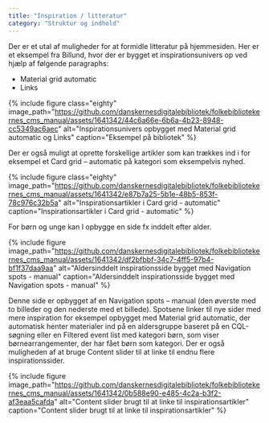 ```yaml
---
title: "Inspiration / litteratur"
category: "Struktur og indhold"
---
```

Der er et utal af muligheder for at formidle litteratur på hjemmesiden.
Her er et eksempel fra Billund, hvor der er bygget et inspirationsunivers op ved hjælp af følgende paragraphs:
-	Material grid automatic
-	Links

{% include figure class="eighty" image_path="https://github.com/danskernesdigitalebibliotek/folkebibliotekernes_cms_manual/assets/1641342/44c6a66e-6b6a-4b23-8948-cc5349ac6aec" alt="Inspirationsunivers opbygget med Material grid automatic og Links" caption="Eksempel på bibliotek" %}

Der er også muligt at oprette forskellige artikler som kan trækkes ind i for eksempel et Card grid – automatic på kategori som eksempelvis nyhed.

{% include figure class="eighty" image_path="https://github.com/danskernesdigitalebibliotek/folkebibliotekernes_cms_manual/assets/1641342/e87b7a25-5b1e-48b5-853f-78c976c32b5a" alt="Inspirationsartikler i Card grid - automatic" caption="Inspirationsartikler i Card grid - automatic" %}

For børn og unge kan I opbygge en side fx inddelt efter alder.

{% include figure image_path="https://github.com/danskernesdigitalebibliotek/folkebibliotekernes_cms_manual/assets/1641342/df2bfbbf-34c7-4ff5-97b4-bf1f37daa9aa" alt="Aldersinddelt inspirationsside bygget med Navigation spots - manual" caption="Aldersinddelt inspirationsside bygget med Navigation spots - manual" %}

Denne side er opbygget af en Navigation spots – manual (den øverste med to billeder og den nederste med et billede). Spotsene linker til nye sider med mere inspiration for eksempel opbygget med Material grid automatic, der automatisk henter materialer ind på en aldersgruppe baseret på en CQL-søgning eller en Filtered event list med kategori børn, som viser børnearrangementer, der har fået børn som kategori.
Der er også muligheden af at bruge Content slider til at linke til endnu flere inspirationssider.

{% include figure image_path="https://github.com/danskernesdigitalebibliotek/folkebibliotekernes_cms_manual/assets/1641342/0b588e90-e485-4c2a-b3f2-af3eaa5cafda" alt="Content slider brugt til at linke til inspirationsartikler" caption="Content slider brugt til at linke til inspirationsartikler" %}





